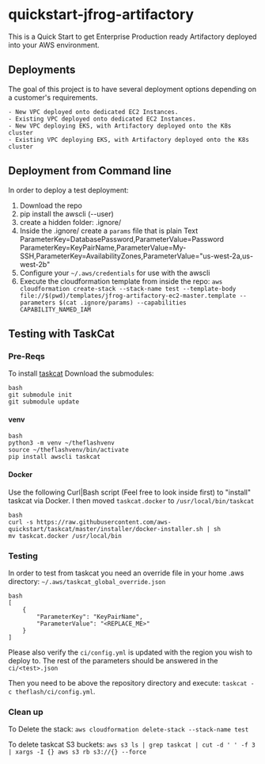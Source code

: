 # quickstart-jfrog-artifactory

This is a Quick Start to get Enterprise Production ready Artifactory deployed into your AWS environment.

## Deployments

The goal of this project is to have several deployment options depending on a customer's requirements.

    - New VPC deployed onto dedicated EC2 Instances.
    - Existing VPC deployed onto dedicated EC2 Instances.
    - New VPC deploying EKS, with Artifactory deployed onto the K8s cluster
    - Existing VPC deploying EKS, with Artifactory deployed onto the K8s cluster

## Deployment from Command line

In order to deploy a test deployment:

1. Download the repo
2. pip install the awscli (--user)
3. create a hidden folder: .ignore/
4. Inside the .ignore/ create a `params` file that is plain Text ParameterKey=DatabasePassword,ParameterValue=Password ParameterKey=KeyPairName,ParameterValue=My-SSH,ParameterKey=AvailabilityZones,ParameterValue="us-west-2a,us-west-2b"
5. Configure your `~/.aws/credentials` for use with the awscli
6. Execute the cloudformation template from inside the repo: `aws cloudformation create-stack --stack-name test --template-body file://$(pwd)/templates/jfrog-artifactory-ec2-master.template --parameters $(cat .ignore/params) --capabilities CAPABILITY_NAMED_IAM`

## Testing with TaskCat

### Pre-Reqs

To install [taskcat](#https://aws-quickstart.github.io/install-taskcat.html)
Download the submodules:

    bash
    git submodule init
    git submodule update

#### venv

    bash
    python3 -m venv ~/theflashvenv
    source ~/theflashvenv/bin/activate
    pip install awscli taskcat

#### Docker

Use the following Curl|Bash script (Feel free to look inside first) to "install" taskcat via Docker. I then moved `taskcat.docker` to `/usr/local/bin/taskcat`

    bash
    curl -s https://raw.githubusercontent.com/aws-quickstart/taskcat/master/installer/docker-installer.sh | sh
    mv taskcat.docker /usr/local/bin

### Testing

In order to test from taskcat you need an override file in your home .aws directory: `~/.aws/taskcat_global_override.json`

    bash
    [  
        {
            "ParameterKey": "KeyPairName",
            "ParameterValue": "<REPLACE_ME>"
        }
    ]

Please also verify the `ci/config.yml` is updated with the region you wish to deploy to. The rest of the parameters should be answered in the `ci/<test>.json`

Then you need to be above the repository directory and execute: `taskcat -c theflash/ci/config.yml`.

### Clean up

To Delete the stack: `aws cloudformation delete-stack --stack-name test`

To delete taskcat S3 buckets:
`aws s3 ls | grep taskcat | cut -d ' ' -f 3 | xargs -I {} aws s3 rb s3://{} --force`
